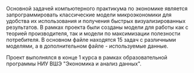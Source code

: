Основной задачей компьютерного практикума по экономике является запрограммировать классические модели микроэкономики для удобства их использования и получения быстрых визуализированных результатов. В рамках проекта были созданы модели для работы как с теорией производителя, так и модели по максимизации полезности потребителя. В основном файле находятся 15 задач с различными моделями, а в дополнительном файле - используемые данные.

Проект выполнялся в конце 1 курса в рамках образовательной программы НИУ ВШЭ "Экономика и анализ данных".
